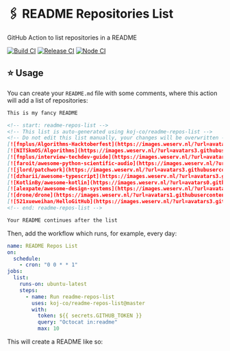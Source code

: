 # 🖇️ README Repositories List

GitHub Action to list repositories in a README

[![Build CI](https://github.com/koj-co/readme-repos-list/workflows/Build%20CI/badge.svg)](https://github.com/koj-co/readme-repos-list/actions?query=workflow%3A%22Build+CI%22)
[![Release CI](https://github.com/koj-co/readme-repos-list/workflows/Release%20CI/badge.svg)](https://github.com/koj-co/readme-repos-list/actions?query=workflow%3A%22Release+CI%22)
[![Node CI](https://github.com/koj-co/readme-repos-list/workflows/Node%20CI/badge.svg)](https://github.com/koj-co/readme-repos-list/actions?query=workflow%3A%22Node+CI%22)

## ⭐ Usage

You can create your `README.md` file with some comments, where this action will add a list of repositories:

```md
This is my fancy README

<!-- start: readme-repos-list -->
<!-- This list is auto-generated using koj-co/readme-repos-list -->
<!-- Do not edit this list manually, your changes will be overwritten -->
[![fnplus/Algorithms-Hacktoberfest](https://images.weserv.nl/?url=avatars1.githubusercontent.com%2Fu%2F24355438%3Fv%3D4&h=50&w=50&fit=cover&mask=circle&maxage=7d)](https://hacktoberfest.digitalocean.com/)
[![NITSkmOS/Algorithms](https://images.weserv.nl/?url=avatars3.githubusercontent.com%2Fu%2F38863995%3Fv%3D4&h=50&w=50&fit=cover&mask=circle&maxage=7d)](https://nitskmos.github.io/Algorithms)
[![fnplus/interview-techdev-guide](https://images.weserv.nl/?url=avatars1.githubusercontent.com%2Fu%2F24355438%3Fv%3D4&h=50&w=50&fit=cover&mask=circle&maxage=7d)](http://bit.ly/fnplusnow)
[![faroit/awesome-python-scientific-audio](https://images.weserv.nl/?url=avatars3.githubusercontent.com%2Fu%2F72940%3Fv%3D4&h=50&w=50&fit=cover&mask=circle&maxage=7d)](https://github.com/faroit/awesome-python-scientific-audio)
[![jlord/patchwork](https://images.weserv.nl/?url=avatars3.githubusercontent.com%2Fu%2F1305617%3Fv%3D4&h=50&w=50&fit=cover&mask=circle&maxage=7d)](http://jlord.github.io/patchwork)
[![dzharii/awesome-typescript](https://images.weserv.nl/?url=avatars3.githubusercontent.com%2Fu%2F36020%3Fv%3D4&h=50&w=50&fit=cover&mask=circle&maxage=7d)](https://github.com/dzharii/awesome-typescript)
[![KotlinBy/awesome-kotlin](https://images.weserv.nl/?url=avatars0.githubusercontent.com%2Fu%2F17604656%3Fv%3D4&h=50&w=50&fit=cover&mask=circle&maxage=7d)](https://kotlin.link/)
[![alexpate/awesome-design-systems](https://images.weserv.nl/?url=avatars0.githubusercontent.com%2Fu%2F3749759%3Fv%3D4&h=50&w=50&fit=cover&mask=circle&maxage=7d)](https://git.io/design-systems)
[![drone/drone](https://images.weserv.nl/?url=avatars1.githubusercontent.com%2Fu%2F2181346%3Fv%3D4&h=50&w=50&fit=cover&mask=circle&maxage=7d)](https://drone.io)
[![521xueweihan/HelloGitHub](https://images.weserv.nl/?url=avatars3.githubusercontent.com%2Fu%2F8255800%3Fv%3D4&h=50&w=50&fit=cover&mask=circle&maxage=7d)](https://hellogithub.com/)
<!-- end: readme-repos-list -->

Your README continues after the list
```

Then, add the workflow which runs, for example, every day:

```yaml
name: README Repos List
on:
  schedule:
    - cron: "0 0 * * 1"
jobs:
  list:
    runs-on: ubuntu-latest
    steps:
      - name: Run readme-repos-list
        uses: koj-co/readme-repos-list@master
        with:
          token: ${{ secrets.GITHUB_TOKEN }}
          query: "Octocat in:readme"
          max: 10
```

This will create a README like so:

<!-- start: readme-repos-list -->
